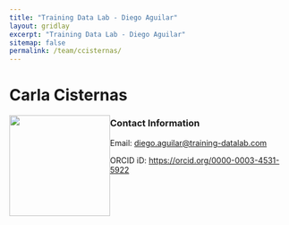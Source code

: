 ```yaml
---
title: "Training Data Lab - Diego Aguilar"
layout: gridlay
excerpt: "Training Data Lab - Diego Aguilar"
sitemap: false
permalink: /team/ccisternas/
---
```


# Carla Cisternas

<img src="https://training-datalab.com/images/team/daguilar.jpg" class="img-responsive" width="180px" style="float: left" />

### Contact Information

Email: <a href="mailto:diego.aguilar@training-datalab.com">diego.aguilar@training-datalab.com</a><br />
<!-- Alternative email: <a href=""></a><br /> -->
ORCID iD: <a href="https://orcid.org/0000-0003-4531-5922" target="_blank">https://orcid.org/0000-0003-4531-5922</a><br />
<!-- Personal website: <a href="" target="_blank"></a><br /> -->
<!-- Institutional website: <a href="" target="_blank"></a><br /> -->
<br />
